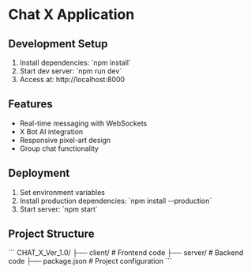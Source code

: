 # Chat X Application

## Development Setup
1. Install dependencies: \`npm install\`
2. Start dev server: \`npm run dev\`
3. Access at: http://localhost:8000

## Features
- Real-time messaging with WebSockets
- X Bot AI integration
- Responsive pixel-art design
- Group chat functionality

## Deployment
1. Set environment variables
2. Install production dependencies: \`npm install --production\`
3. Start server: \`npm start\`

## Project Structure
\`\`\`
CHAT_X_Ver_1.0/
├── client/       # Frontend code
├── server/       # Backend code
├── package.json  # Project configuration
\`\`\`
